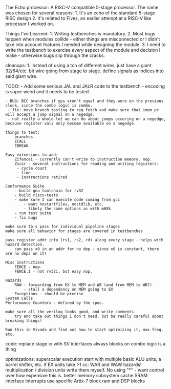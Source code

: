 The Echo processor:
	A RISC-V compatible 5-stage processor.
	The name was chosen for several reasons:
		1. It's an echo of the standard 5-stage RISC design
		2. It's related to Fives, an earlier attempt at a RISC-V like processor I worked on.

Things I've Learned:
	1. Writing testbenches is mandatory.
	2. Most bugs happen when modules collide - either things are misconnected or I didn't take into account features I needed while designing the module.
	3. I need to write the testbench to exercise _every_ aspect of the module and decision I make - otherwise bugs slip through the cracks.


cleanups:
	1. instead of using a ton of different wires, just have a giant 32/64/etc. bit wire going from stage to stage.  define signals as indices into said giant wire.

TODO:
	- Add some serious JAL and JALR code to the testbench - encoding is super weird and it needs to be tested.
	
	- BUG: BCC branches if ops aren't equal and they were on the previous clock, since the combo logic is combo.
	 - fix: move branch testing to reg fetch and make sure that imem_pc will accept a jump signal on a negedge.
	 - not really a whole lot we can do about jumps occuring on a negedge, because register vals only become available on a negedge.

	things to test:
		branches
		ECALL
		EBREAK
	
	Easy extensions to add:
		Zifencei - currently can't write to instruction memory. nop.
		Zicsr - several instructions for reading and writing registers:
		 - cycle count
		 - time
		 - instructions retired
	
	Conformance Suite
		- build gnu toolchain for rv32
		- build riscv-tests
		- make sure I can execute code coming from gcc
			- want nostartfiles, nostdlib, etc.
			- likely the same options as with m68k
		- run test suite
		- fix bugs

	make sure tb's pass for individual pipeline stages
	make sure all behavior for stages are covered in testbenches
	
	pass register addr info (rs1, rs2, rd) along every stage - helps with hazard detection.
		can pass x0 in an addr for no dep - since x0 is constant, there are no deps on it!
	
	Misc instructions
		FENCE - nop.
		FENCE.I - not rv32i, but easy nop.
		
	Hazards
		RAW - forwarding from EX to MEM and WB (and from MEM to WB?)
			- stall a dependancy on MEM going to EX
		Exceptions - should be precise
	System Calls
	Performance Counters - defined by the spec.
	
	make sure all the verilog looks good, and write comments.
		try and take out things I don't need, but be really careful about breaking things!
	
	Run this in Vivado and find out how to start optimizing it, max freq, etc.

code:
	replace stage io with SV interfaces
	always blocks on combo logic is a thing

optimizations:
	superscalar execution
		start with multiple basic ALU units, a barrel shifter, etc.
		if EX units take >1 cc: WAR and WAW hazards!
	multiplication / division units
		write them myself.  No using "*" - want control over how expensive this is.
	better memory subsystem
		cache
		SRAM interface
	interrupts
	use specific Artix-7 block ram and DSP blocks
